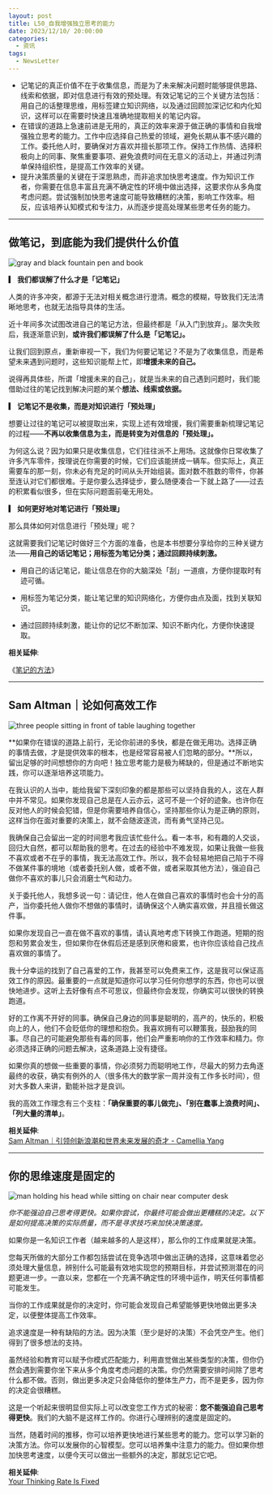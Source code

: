 ```yaml
---
layout: post
title: L50_自我增强独立思考的能力
date: 2023/12/10/ 20:00:00
categories:
  - 资讯
tags:
  - NewsLetter
---
```


- 记笔记的真正价值不在于收集信息，而是为了未来解决问题时能够提供思路、线索和依据，即对信息进行有效的预处理。有效记笔记的三个关键方法包括：用自己的话整理思维，用标签建立知识网络，以及通过回顾加深记忆和内化知识，这样可以在需要时快速且准确地提取相关的笔记内容。
- 在错误的道路上急速前进是无用的，真正的效率来源于做正确的事情和自我增强独立思考的能力。工作中应选择自己热爱的领域，避免长期从事不感兴趣的工作。委托他人时，要确保对方喜欢并擅长那项工作。保持工作热情、选择积极向上的同事、聚焦重要事项、避免浪费时间在无意义的活动上，并通过列清单保持组织性，是提高工作效率的关键。
- 提升决策质量的关键在于深思熟虑，而非追求加快思考速度。作为知识工作者，你需要在信息丰富且充满不确定性的环境中做出选择，这要求你从多角度考虑问题。尝试强制加快思考速度可能导致糟糕的决策，影响工作效率。相反，应该培养认知模式和专注力，从而逐步提高处理某些思考任务的能力。

---

## 做笔记，到底能为我们提供什么价值

![gray and black fountain pen and book](https://pics.naaln.com/blog/2023-12-18-d90e1d.jpeg-basicBlog)

**▎ 我们都误解了什么才是「记笔记」**

人类的许多冲突，都源于无法对相关概念进行澄清。概念的模糊，导致我们无法清晰地思考，也就无法指导具体的生活。

近十年间多次试图改进自己的笔记方法，但最终都是「从入门到放弃」。屡次失败后，我逐渐意识到，**或许我们都误解了什么是「记笔记」。**

让我们回到原点，重新审视一下，我们为何要记笔记？不是为了收集信息，而是希望未来遇到问题时，这些知识能帮上忙，即**增援未来的自己。**

说得再具体些，所谓「增援未来的自己」，就是当未来的自己遇到问题时，我们能借助过往的笔记找到解决问题的某个**想法、线索或依据。**

**▎ 记笔记不是收集，而是对知识进行「预处理」**

想要让过往的笔记可以被提取出来，实现上述有效增援，我们需要重新梳理记笔记的过程——**不再以收集信息为主，而是转变为对信息的「预处理」。**

为何这么说？因为如果只是收集信息，它们往往派不上用场。这就像你日常收集了许多汽车零件，按理说在你需要的时候，它们应该能拼成一辆车。但实际上，真正需要车的那一刻，你未必有充足的时间从头开始组装。面对数不胜数的零件，你甚至连认对它们都很难。于是你要么选择徒步，要么随便凑合一下就上路了——过去的积累看似很多，但在实际问题面前毫无用处。

**▎ 如何更好地对笔记进行「预处理」**

那么具体如何对信息进行「预处理」呢？

这就需要我们记笔记时做好三个方面的准备，也是本书想要分享给你的三种关键方法——**用自己的话记笔记；用标签为笔记分类；通过回顾持续刺激。**

- 用自己的话记笔记，能让信息在你的大脑深处「刮」一道痕，方便你提取时有迹可循。
	
- 用标签为笔记分类，能让笔记里的知识网络化，方便你由点及面，找到关联知识。
	
- 通过回顾持续刺激，能让你的记忆不断加深、知识不断内化，方便你快速提取。

**相关延伸**:  

《[笔记的方法](https://shop96693699.m.youzan.com/wscgoods/detail/3f0orrk0wpgsb94?scan=1&activity=none&from=kdt&qr=directgoods_3516889342&shopAutoEnter=1)》

---

## Sam Altman｜论如何高效工作

![three people sitting in front of table laughing together](https://pics.naaln.com/blog/2023-12-18-5537f5.jpeg-basicBlog)

**如果你在错误的道路上前行，无论你前进的多快，都是在做无用功。选择正确的事情去做，才是提供效率的根本，也是经常容易被人们忽略的部分。**所以，留出足够的时间想想你的方向吧！独立思考能力是极为稀缺的，但是通过不断地实践，你可以逐渐培养这项能力。

在我认识的人当中，能给我留下深刻印象的都是那些可以坚持自我的人，这在人群中并不常见。如果你发现自己总是在人云亦云，这可不是一个好的迹象。也许你在反对他人的时候会犯错，但是你需要培养自信心，坚持那些你认为是正确的原则，这样当你在面对重要的决策上，就不会随波逐流，而有勇气坚持己见。

我确保自己会留出一定的时间思考我应该忙些什么。看一本书，和有趣的人交谈，回归大自然，都可以帮助我的思考。在过去的经验中不难发现，如果让我做一些我不喜欢或者不在乎的事情，我无法高效工作。所以，我不会轻易地把自己陷于不得不做某件事的境地（或者委托别人做，或者不做，或者采取其他方法），强迫自己做你不喜欢的事儿只会消磨士气和动力。

关于委托他人，我想多说一句：请记住，他人在做自己喜欢的事情时也会十分的高产，当你委托他人做你不想做的事情时，请确保这个人确实喜欢做，并且擅长做这件事。

如果你发现自己一直在做不喜欢的事情，请认真地考虑下转换工作跑道。短期的抱怨和劳累会发生，但如果你在休假后还是感到厌倦和疲累，也许你应该给自己找点喜欢做的事情了。

我十分幸运的找到了自己喜爱的工作，我甚至可以免费来工作，这是我可以保证高效工作的原因。最重要的一点就是知道你可以学习任何你想学的东西，你也可以很快地进步。这听上去好像有点不可思议，但最终你会发现，你确实可以很快的转换跑道。

好的工作离不开好的同事。确保自己身边的同事是聪明的，高产的，快乐的，积极向上的人，他们不会贬低你的理想和抱负。我喜欢拥有可以鞭策我，鼓励我的同事。尽自己的可能避免那些有毒的同事，他们会严重影响你的工作效率和精力。你必须选择正确的问题去解决，这条道路上没有捷径。

如果你真的想做一些重要的事情，你必须努力而聪明地工作，尽最大的努力去角逐最终的收获，确实有例外的人（很多伟大的数学家一周并没有工作多长时间），但对大多数人来讲，勤能补拙才是良训。

我的高效工作理念有三个支柱：**「确保重要的事儿做完」、「别在蠢事上浪费时间」、「列大量的清单」**。

**相关延伸**:  
[Sam Altman｜引领创新浪潮和世界未来发展的奇才 - Camellia Yang](https://www.camelliayang.com/blog/sam-altman-collection)

---

## 你的思维速度是固定的

![man holding his head while sitting on chair near computer desk](https://pics.naaln.com/blog/2023-12-18-051e81.jpeg-basicBlog)

*你不能强迫自己思考得更快。如果你尝试，你最终可能会做出更糟糕的决定。以下是如何提高决策的实际质量，而不是寻求技巧来加快决策速度。*

如果你是一名知识工作者（越来越多的人是这样），那么你的工作成果就是决策。

您每天所做的大部分工作都包括尝试在竞争选项中做出正确的选择，这意味着您必须处理大量信息，辨别什么可能最有效地实现您的预期目标，并尝试预测潜在的问题更进一步。一直以来，您都在一个充满不确定性的环境中运作，明天任何事情都可能发生。

当你的工作成果就是你的决定时，你可能会发现自己希望能够更快地做出更多决定，以便整体提高工作效率。

追求速度是一种有缺陷的方法。因为决策（至少是好的决策）不会凭空产生。他们得到了很多想法的支持。

虽然经验和教育可以赋予你模式匹配能力，利用直觉做出某些类型的决策，但你仍然会遇到需要你坐下来从多个角度考虑问题的决策。你仍然需要安排时间除了思考什么都不做。否则，做出更多决定只会降低你的整体生产力，而不是更多，因为你的决定会很糟糕。

这是一个听起来很明显但实际上可以改变您工作方式的秘密：**您不能强迫自己思考得更快**。我们的大脑不是这样工作的。你进行心理辨别的速度是固定的。

当然，随着时间的推移，你可以培养更快地进行某些思考的能力。您可以学习新的决策方法。你可以发展你的心智模型。您可以培养集中注意力的能力。但如果你想加快思考速度，以便今天可以做出一些额外的决定，那就忘记它吧。

**相关延伸**:  
[Your Thinking Rate Is Fixed](https://fs.blog/thinking-rate-fixed/?via=xdash_CICERO)


